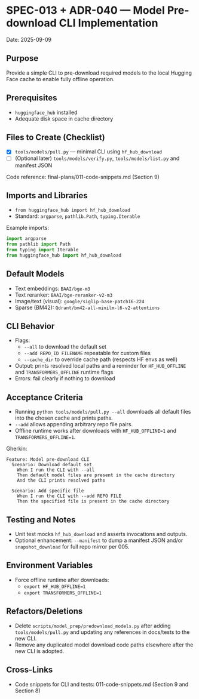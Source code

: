 # SPEC-013 + ADR-040 — Model Pre-download CLI Implementation

Date: 2025-09-09

## Purpose

Provide a simple CLI to pre-download required models to the local Hugging Face cache to enable fully offline operation.

## Prerequisites

- `huggingface_hub` installed
- Adequate disk space in cache directory

## Files to Create (Checklist)

- [x] `tools/models/pull.py` — minimal CLI using `hf_hub_download`
- [ ] (Optional later) `tools/models/verify.py`, `tools/models/list.py` and manifest JSON

Code reference: final-plans/011-code-snippets.md (Section 9)

## Imports and Libraries

- `from huggingface_hub import hf_hub_download`
- Standard: `argparse`, `pathlib.Path`, `typing.Iterable`

Example imports:

```python
import argparse
from pathlib import Path
from typing import Iterable
from huggingface_hub import hf_hub_download
```

## Default Models

- Text embeddings: `BAAI/bge-m3`
- Text reranker: `BAAI/bge-reranker-v2-m3`
- Image/text (visual): `google/siglip-base-patch16-224`
- Sparse (BM42): `Qdrant/bm42-all-minilm-l6-v2-attentions`

## CLI Behavior

- Flags:
  - `--all` to download the default set
  - `--add REPO_ID FILENAME` repeatable for custom files
  - `--cache_dir` to override cache path (respects HF envs as well)
- Output: prints resolved local paths and a reminder for `HF_HUB_OFFLINE` and `TRANSFORMERS_OFFLINE` runtime flags
- Errors: fail clearly if nothing to download

## Acceptance Criteria

- Running `python tools/models/pull.py --all` downloads all default files into the chosen cache and prints paths.
- `--add` allows appending arbitrary repo file pairs.
- Offline runtime works after downloads with `HF_HUB_OFFLINE=1` and `TRANSFORMERS_OFFLINE=1`.

Gherkin:

```gherkin
Feature: Model pre-download CLI
  Scenario: Download default set
    When I run the CLI with --all
    Then default model files are present in the cache directory
    And the CLI prints resolved paths

  Scenario: Add specific file
    When I run the CLI with --add REPO FILE
    Then the specified file is present in the cache directory
```

## Testing and Notes

- Unit test mocks `hf_hub_download` and asserts invocations and outputs.
- Optional enhancement: `--manifest` to dump a manifest JSON and/or `snapshot_download` for full repo mirror per 005.

## Environment Variables

- Force offline runtime after downloads:
  - `export HF_HUB_OFFLINE=1`
  - `export TRANSFORMERS_OFFLINE=1`

## Refactors/Deletions

- Delete `scripts/model_prep/predownload_models.py` after adding `tools/models/pull.py` and updating any references in docs/tests to the new CLI.
- Remove any duplicated model download code paths elsewhere after the new CLI is adopted.

## Cross-Links

- Code snippets for CLI and tests: 011-code-snippets.md (Section 9 and Section 8)
